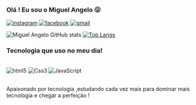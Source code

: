 ### Olá ! Eu sou o Miguel Angelo 😜
[![instagram](https://img.shields.io/badge/Instagram-E4405F?style=for-the-badge&logo=instagram&logoColor=white)](https://www.instagram.com/miguell.angelo_)
[![facebook](https://img.shields.io/badge/Facebook-1877F2?style=for-the-badge&logo=facebook&logoColor=white)](https://www.facebook.com/miguel.angelo.9277583)
[![gmail](https://img.shields.io/badge/Gmail-D14836?style=for-the-badge&logo=gmail&logoColor=white)](https://mail.google.com/mail/u/0/#inbox)

![Miguel Angelo GitHub stats](https://github-readme-stats.vercel.app/api?username=DevMiguelAngelo&show_icons=true&theme=dracula)
[![Top Langs](https://github-readme-stats.vercel.app/api/top-langs/?username=DevMiguelAngelo)](https://github.com/miguelangelo/github-readme-stats)



### Tecnologia que uso no meu dia!

<div style="display:inlane_block"><br/>
<img allign="center" alt="html5" src="https://img.shields.io/badge/HTML5-E34F26?style=for-the-badge&logo=html5&logoColor=white"/>
<img allign="center" alt="Css3" src="https://img.shields.io/badge/CSS3-1572B6?style=for-the-badge&logo=css3&logoColor=white"/>
<img allign="center" alt="JavaScript" src="https://img.shields.io/badge/JavaScript-323330?style=for-the-badge&logo=javascript&logoColor=F7DF1E"/>
</div>
<br>

Apaixonado por tecnologia ,estudando cada vez mais para dominar mais tecnologia e chegar a perfeição !

